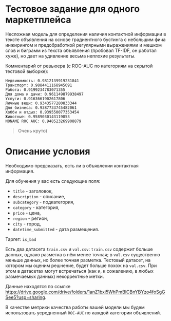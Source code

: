 # Тестовое задание для одного маркетплейса

Несложная модель для определения наличия контактной информации в тексте объявления на основе градиентного бустинга с небольшим фича инжирингом и предобработкой регулярными выражениями и мешком слов и биграмм из текста объявления (пробовал TF-IDF, он работал хуже), но дает на удивление весьма неплохие результаты.

Комментарий от ревьюера (с ROC-AUC по категориям на скрытой тестовой выборке):

```
Недвижимость: 0.9812139919231841
Транспорт: 0.9884411168945091
Работа: 0.9199234783071355
Для дома и дачи: 0.961149879938497
Услуги: 0.9163661902617806
Личные вещи: 0.9343577280833344
Для бизнеса: 0.9387733745482061
Хобби и отдых: 0.939550077353454
Животные: 0.9589030143119853
NONAME ROC AUC: 0.948523269908879
```
> Очень круто)

# Описание условия

Необходимо предсказать, есть ли в объявлении контактная информация.

Для обучения у вас есть следующие поля:
* `title` - заголовок,
* `description` - описание,
* `subcategory` - подкатегория,
* `category` - категория,
* `price` - цена,
* `region` - регион,
* `city` - город,
* `datetime_submitted` - дата размещения.

Таргет: `is_bad`

Есть два датасета `train.csv` и `val.csv`: `train.csv` содержит больше данных, однако разметка в нём менее точная; в `val.csv` существенно меньше данных, но более точная разметка.
Тестовый датасет, на котором мы оценим решнение, будет больше похож на `val.csv`.
При этом в датасетах могут встречаться (как и, к сожалению, в любых размечаемых данных) некорректные метки.

Данные находятся по ссылке https://drive.google.com/drive/folders/1anZ1bxi5WhPmBlCBnYBYzo4foSgGSee5?usp=sharing. 

В качестве метрики качества работы вашей модели мы будем использовать усредненный `ROC-AUC` по каждой категории объявлений.
